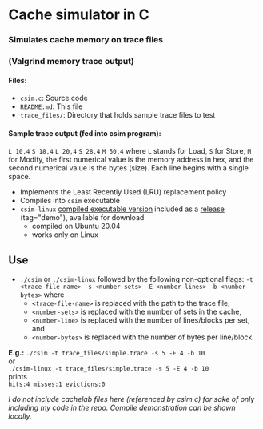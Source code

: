  # Cache simulator in C

 ### Simulates cache memory on trace files
 ### (Valgrind memory trace output)

 #### Files:
  - `csim.c`: Source code
  - `README.md`: This file
  - `trace_files/`: Directory that holds sample trace files to test

 #### Sample trace output (fed into csim program):
 `L 10,4`
 `S 18,4`
 `L 20,4`
 `S 28,4`
 `M 50,4`
 where `L` stands for Load, `S` for Store, `M` for Modify, the first numerical value is the memory address in hex,
 and the second numerical value is the bytes (size). Each line begins with a single space.

  - Implements the Least Recently Used (LRU) replacement policy
  - Compiles into `csim` executable
  - `csim-linux` [compiled executable version](https://github.com/bryan22lee/cache_simulator/releases/tag/demo) included as a [release](https://github.com/bryan22lee/cache_simulator/releases/tag/demo) (tag="demo"), available for download
    - compiled on Ubuntu 20.04
    - works only on Linux

## Use
  - `./csim` or `./csim-linux` followed by the following non-optional flags:
    `-t <trace-file-name> -s <number-sets> -E <number-lines> -b <number-bytes>`
    where
     - `<trace-file-name>` is replaced with the path to the trace file, 
     - `<number-sets>` is replaced with the number of sets in the cache, 
     - `<number-line>` is replaced with the number of lines/blocks per set, and
     - `<number-bytes>` is replaced with the number of bytes per line/block.

**E.g.:** `./csim -t trace_files/simple.trace -s 5 -E 4 -b 10`
      <br/>or<br/>
      `./csim-linux -t trace_files/simple.trace -s 5 -E 4 -b 10` <br/>
      prints<br/>
      `hits:4 misses:1 evictions:0`
      <br/>

*I do not include cachelab files here (referenced by csim.c) for sake of only including my code
in the repo. Compile demonstration can be shown locally.*
